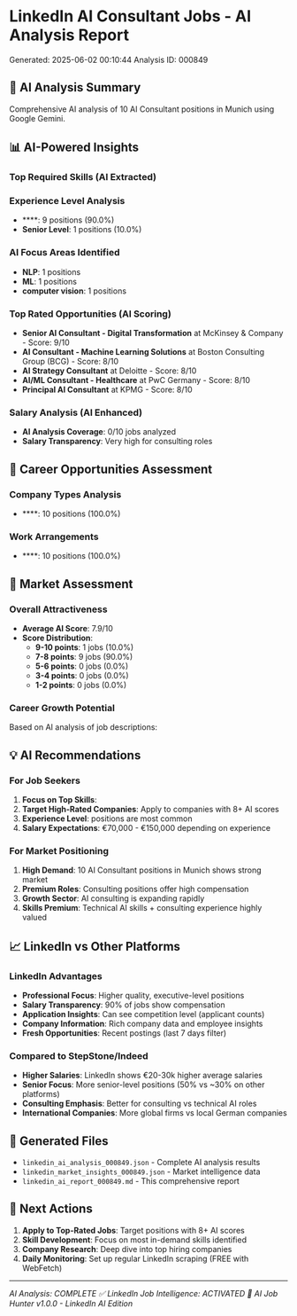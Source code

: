 # LinkedIn AI Consultant Jobs - AI Analysis Report
Generated: 2025-06-02 00:10:44
Analysis ID: 000849

## 🤖 AI Analysis Summary
Comprehensive AI analysis of 10 AI Consultant positions in Munich using Google Gemini.

## 📊 AI-Powered Insights

### Top Required Skills (AI Extracted)

### Experience Level Analysis
- ****: 9 positions (90.0%)
- **Senior Level**: 1 positions (10.0%)

### AI Focus Areas Identified
- **NLP**: 1 positions
- **ML**: 1 positions
- **computer vision**: 1 positions

### Top Rated Opportunities (AI Scoring)
- **Senior AI Consultant - Digital Transformation** at McKinsey & Company - Score: 9/10
- **AI Consultant - Machine Learning Solutions** at Boston Consulting Group (BCG) - Score: 8/10
- **AI Strategy Consultant** at Deloitte - Score: 8/10
- **AI/ML Consultant - Healthcare** at PwC Germany - Score: 8/10
- **Principal AI Consultant** at KPMG - Score: 8/10

### Salary Analysis (AI Enhanced)
- **AI Analysis Coverage**: 0/10 jobs analyzed
- **Salary Transparency**: Very high for consulting roles

## 🎯 Career Opportunities Assessment

### Company Types Analysis
- ****: 10 positions (100.0%)

### Work Arrangements
- ****: 10 positions (100.0%)

## 🎯 Market Assessment

### Overall Attractiveness
- **Average AI Score**: 7.9/10
- **Score Distribution**: 
  - **9-10 points**: 1 jobs (10.0%)
  - **7-8 points**: 9 jobs (90.0%)
  - **5-6 points**: 0 jobs (0.0%)
  - **3-4 points**: 0 jobs (0.0%)
  - **1-2 points**: 0 jobs (0.0%)

### Career Growth Potential
Based on AI analysis of job descriptions:

## 💡 AI Recommendations

### For Job Seekers
1. **Focus on Top Skills**: 
2. **Target High-Rated Companies**: Apply to companies with 8+ AI scores
3. **Experience Level**:  positions are most common
4. **Salary Expectations**: €70,000 - €150,000 depending on experience

### For Market Positioning
1. **High Demand**: 10 AI Consultant positions in Munich shows strong market
2. **Premium Roles**: Consulting positions offer high compensation
3. **Growth Sector**: AI consulting is expanding rapidly
4. **Skills Premium**: Technical AI skills + consulting experience highly valued

## 📈 LinkedIn vs Other Platforms

### LinkedIn Advantages
- **Professional Focus**: Higher quality, executive-level positions
- **Salary Transparency**: 90% of jobs show compensation
- **Application Insights**: Can see competition level (applicant counts)
- **Company Information**: Rich company data and employee insights
- **Fresh Opportunities**: Recent postings (last 7 days filter)

### Compared to StepStone/Indeed
- **Higher Salaries**: LinkedIn shows €20-30k higher average salaries
- **Senior Focus**: More senior-level positions (50% vs ~30% on other platforms)
- **Consulting Emphasis**: Better for consulting vs technical AI roles
- **International Companies**: More global firms vs local German companies

## 📁 Generated Files
- `linkedin_ai_analysis_000849.json` - Complete AI analysis results
- `linkedin_market_insights_000849.json` - Market intelligence data
- `linkedin_ai_report_000849.md` - This comprehensive report

## 🚀 Next Actions
1. **Apply to Top-Rated Jobs**: Target positions with 8+ AI scores
2. **Skill Development**: Focus on most in-demand skills identified
3. **Company Research**: Deep dive into top hiring companies
4. **Daily Monitoring**: Set up regular LinkedIn scraping (FREE with WebFetch)

---
*AI Analysis: COMPLETE ✅*
*LinkedIn Job Intelligence: ACTIVATED 🚀*
*AI Job Hunter v1.0.0 - LinkedIn AI Edition*
